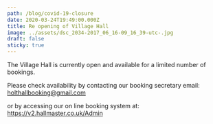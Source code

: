 ```yaml
---
path: /blog/covid-19-closure
date: 2020-03-24T19:49:00.000Z
title: Re opening of Village Hall
image: ../assets/dsc_2034-2017_06_16-09_16_39-utc-.jpg
draft: false
sticky: true
---
```

The Village Hall is currently open and available for a limited number of bookings.

Please check availability by contacting our booking secretary email: holthallbooking@gmail.com

or by accessing our on line booking system at: https://v2.hallmaster.co.uk/Admin

[](https://www.gov.uk/coronavirus)